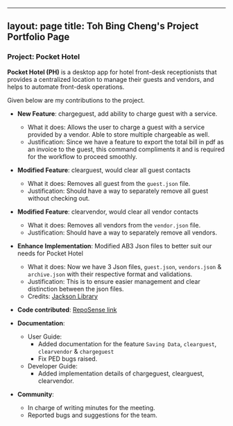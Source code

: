 
---
layout: page
title: Toh Bing Cheng's Project Portfolio Page
---


### Project: Pocket Hotel

**Pocket Hotel (PH)** is a desktop app for hotel front-desk receptionists that provides a centralized location to manage their guests and vendors, and helps to automate front-desk operations.

Given below are my contributions to the project.


* **New Feature**: chargeguest, add ability to charge guest with a service.
  * What it does: Allows the user to charge a guest with a service provided by a vendor. Able to store
multiple chargeable as well.
  * Justification: Since we have a feature to export the total bill in pdf as an invoice to the guest,
this command compliments it and is required for the workflow to proceed smoothly.


* **Modified Feature**: clearguest,  would clear all guest contacts
  * What it does: Removes all guest from the `guest.json` file.
  * Justification: Should have a way to separately remove all guest without checking out.


* **Modified Feature**: clearvendor, would clear all vendor contacts
  * What it does: Removes all vendors from the `vendor.json` file.
  * Justification: Should have a way to separately remove all vendors.


* **Enhance Implementation**: Modified AB3 Json files to better suit our needs for Pocket Hotel
  * What it does: Now we have 3 Json files, `guest.json`, `vendors.json` & `archive.json` with their respective
format and validations. 
  * Justification: This is to ensure easier management and clear distinction between the json files.
  * Credits: [Jackson Library](https://github.com/FasterXML/jackson)


* **Code contributed**: [RepoSense link](https://nus-cs2103-ay2122s1.github.io/tp-dashboard/?search=bingcheng45)


* **Documentation**:
  * User Guide:
    * Added documentation for the feature `Saving Data`, `clearguest`, `clearvendor` & `chargeguest`
    * Fix PED bugs raised.
  * Developer Guide:
    * Added implementation details of chargeguest, clearguest, clearvendor.


* **Community**:
  * In charge of writing minutes for the meeting.
  * Reported bugs and suggestions for the team.

